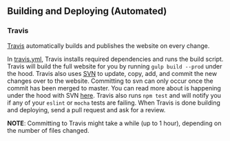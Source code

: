 ## Building and Deploying (Automated)

### Travis 

[Travis] automatically builds and publishes the website on every change. 

In [travis.yml](../.travis.yml), Travis  installs required dependencies and runs the build script. Travis will build the full website for you by running `gulp build --prod` under the hood. Travis also uses [SVN] to update, copy, add, and commit the new changes over to the website. Committing to svn can only occur once the commit has been merged to master. You can read more about is happening under the hood with SVN [here](deploying-the-website.md). Travis also runs `npm test` and will notify you if any of your `eslint` or `mocha` tests are failing. When Travis is done building and deploying, send a pull request and ask for a review.

**NOTE**: Committing to Travis might take a while (up to 1 hour), depending on the number of files changed.

[Travis]: https://travis-ci.org/
[SVN]: http://svnbook.red-bean.com/en/1.7/svn.intro.quickstart.html
